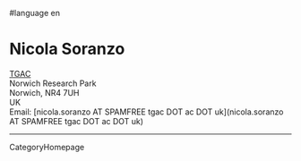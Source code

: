 
#language en
# Nicola Soranzo

[TGAC](http://www.tgac.ac.uk/)<br />
Norwich Research Park<br />
Norwich, NR4 7UH<br />
UK<br />
Email: [nicola.soranzo AT SPAMFREE tgac DOT ac DOT uk](nicola.soranzo AT SPAMFREE tgac DOT ac DOT uk)

----
CategoryHomepage
